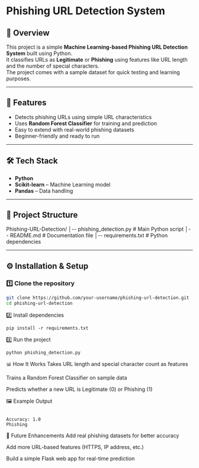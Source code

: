 # Phishing URL Detection System  

## 📌 Overview  
This project is a simple **Machine Learning-based Phishing URL Detection System** built using Python.  
It classifies URLs as **Legitimate** or **Phishing** using features like URL length and the number of special characters.  
The project comes with a sample dataset for quick testing and learning purposes.  

---

## 🚀 Features  
- Detects phishing URLs using simple URL characteristics  
- Uses **Random Forest Classifier** for training and prediction  
- Easy to extend with real-world phishing datasets  
- Beginner-friendly and ready to run  

---

## 🛠️ Tech Stack  
- **Python**  
- **Scikit-learn** – Machine Learning model  
- **Pandas** – Data handling  

---

## 📂 Project Structure  
Phishing-URL-Detection/
│-- phishing_detection.py # Main Python script
│-- README.md # Documentation file
│-- requirements.txt # Python dependencies

---

## ⚙️ Installation & Setup  

### 1️⃣ Clone the repository  
```bash
git clone https://github.com/your-username/phishing-url-detection.git
cd phishing-url-detection
```
2️⃣ Install dependencies
```
pip install -r requirements.txt
```
3️⃣ Run the project
```
python phishing_detection.py
```
📊 How It Works
Takes URL length and special character count as features

Trains a Random Forest Classifier on sample data

Predicts whether a new URL is Legitimate (0) or Phishing (1)

🖼️ Example Output
```

Accuracy: 1.0
Phishing
```
🔮 Future Enhancements
Add real phishing datasets for better accuracy

Add more URL-based features (HTTPS, IP address, etc.)

Build a simple Flask web app for real-time prediction

